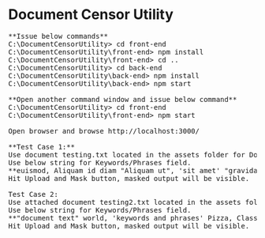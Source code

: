 # Document Censor Utility
<pre>
**Issue below commands**
C:\DocumentCensorUtility> cd front-end
C:\DocumentCensorUtility\front-end> npm install
C:\DocumentCensorUtility\front-end> cd ..
C:\DocumentCensorUtility> cd back-end
C:\DocumentCensorUtility\back-end> npm install
C:\DocumentCensorUtility\back-end> npm start

**Open another command window and issue below command**
C:\DocumentCensorUtility> cd front-end
C:\DocumentCensorUtility\front-end> npm start

Open browser and browse http://localhost:3000/

**Test Case 1:**
Use document testing.txt located in the assets folder for Document field.
Use below string for Keywords/Phrases field.
**euismod, Aliquam id diam "Aliquam ut", 'sit amet' "gravida rutrum" “Boston Red Sox”**
Hit Upload and Mask button, masked output will be visible.

Test Case 2:
Use attached document testing2.txt located in the assets folder for Document field.
Use below string for Keywords/Phrases field.
**"document text" world, 'keywords and phrases' Pizza, Classified “The CIA”**
Hit Upload and Mask button, masked output will be visible.
</pre>
